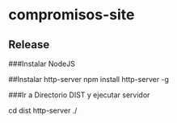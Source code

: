 # compromisos-site


## Release
 
###Instalar NodeJS

##Instalar http-server
npm install http-server -g

###Ir a Directorio DIST y ejecutar servidor

cd dist
http-server ./

